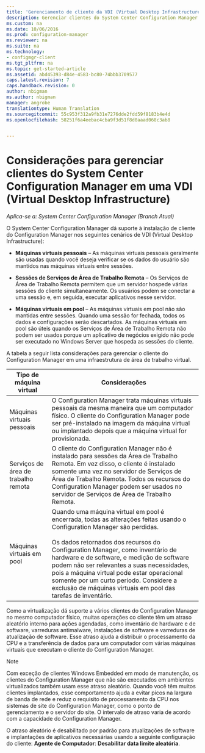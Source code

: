 ```yaml
---
title: 'Gerenciamento de cliente da VDI (Virtual Desktop Infrastructure) | Microsoft Docs '
description: Gerenciar clientes do System Center Configuration Manager em uma VDI (Virtual Desktop Infrastructure).
ms.custom: na
ms.date: 10/06/2016
ms.prod: configuration-manager
ms.reviewer: na
ms.suite: na
ms.technology:
- configmgr-client
ms.tgt_pltfrm: na
ms.topic: get-started-article
ms.assetid: abd45393-d84e-4583-bc80-74bbb3709577
caps.latest.revision: 7
caps.handback.revision: 0
author: nbigman
ms.author: nbigman
manager: angrobe
translationtype: Human Translation
ms.sourcegitcommit: 55c953f312a9fb31e7276dde2fdd59f8183b4e4d
ms.openlocfilehash: 58251f6a4eebac4cba9f3d51f8d0aaad068c3ab8


---
```

# <a name="considerations-for-managing-system-center-configuration-manager-clients--in-a-virtual-desktop-infrastructure-vdi"></a>Considerações para gerenciar clientes do System Center Configuration Manager em uma VDI (Virtual Desktop Infrastructure)

*Aplica-se a: System Center Configuration Manager (Branch Atual)*

O System Center Configuration Manager dá suporte à instalação de cliente do Configuration Manager nos seguintes cenários de VDI (Virtual Desktop Infrastructure):  

-   **Máquinas virtuais pessoais** – As máquinas virtuais pessoais geralmente são usadas quando você deseja verificar se os dados do usuário são mantidos nas máquinas virtuais entre sessões.  

-   **Sessões de Serviços de Área de Trabalho Remota** – Os Serviços de Área de Trabalho Remota permitem que um servidor hospede várias sessões do cliente simultaneamente. Os usuários podem se conectar a uma sessão e, em seguida, executar aplicativos nesse servidor.  

-   **Máquinas virtuais em pool** – As máquinas virtuais em pool não são mantidas entre sessões. Quando uma sessão for fechada, todos os dados e configurações serão descartados. As máquinas virtuais em pool são úteis quando os Serviços de Área de Trabalho Remota não podem ser usados porque um aplicativo de negócios exigido não pode ser executado no Windows Server que hospeda as sessões do cliente.  

 A tabela a seguir lista considerações para gerenciar o cliente do Configuration Manager em uma infraestrutura de área de trabalho virtual.  

|Tipo de máquina virtual|Considerações|  
|--------------------------|--------------------|  
|Máquinas virtuais pessoais|O Configuration Manager trata máquinas virtuais pessoais da mesma maneira que um computador físico. O cliente do Configuration Manager pode ser pré-instalado na imagem da máquina virtual ou implantado depois que a máquina virtual for provisionada.|  
|Serviços de área de trabalho remota|O cliente do Configuration Manager não é instalado para sessões da Área de Trabalho Remota. Em vez disso, o cliente é instalado somente uma vez no servidor de Serviços de Área de Trabalho Remota. Todos os recursos do Configuration Manager podem ser usados no servidor de Serviços de Área de Trabalho Remota.|  
|Máquinas virtuais em pool|Quando uma máquina virtual em pool é encerrada, todas as alterações feitas usando o Configuration Manager são perdidas.<br /><br /> Os dados retornados dos recursos do Configuration Manager, como inventário de hardware e de software, e medição de software podem não ser relevantes a suas necessidades, pois a máquina virtual pode estar operacional somente por um curto período. Considere a exclusão de máquinas virtuais em pool das tarefas de inventário.|  

 Como a virtualização dá suporte a vários clientes do Configuration Manager no mesmo computador físico, muitas operações co cliente têm um atraso aleatório interno para ações agendadas, como inventário de hardware e de software, varreduras antimalware, instalações de software e varreduras de atualização de software. Esse atraso ajuda a distribuir o processamento da CPU e a transferência de dados para um computador com várias máquinas virtuais que executam o cliente do Configuration Manager.  

> [!NOTE]  
>  Com exceção de clientes Windows Embedded em modo de manutenção, os clientes do Configuration Manager que não são executados em ambientes virtualizados também usam esse atraso aleatório. Quando você têm muitos clientes implantados, esse comportamento ajuda a evitar picos na largura de banda de rede e reduz o requisito de processamento da CPU nos sistemas de site do Configuration Manager, como o ponto de gerenciamento e o servidor do site. O intervalo de atraso varia de acordo com a capacidade do Configuration Manager.  
>   
>  O atraso aleatório é desabilitado por padrão para atualizações de software e implantações de aplicativos necessárias usando a seguinte configuração do cliente: **Agente de Computador**: **Desabilitar data limite aleatória**.



<!--HONumber=Dec16_HO3-->


